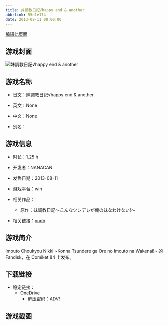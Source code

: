 ```yaml
---
title: 妹調教日記√happy end & another
abbrlink: 55d1e174
date: 2013-08-11 00:00:00
---
```

[编辑此页面](https://github.com/ACG-3/ADV3-source/blob/main/source/_posts/games/%E5%A6%B9%E8%AA%BF%E6%95%99%E6%97%A5%E8%A8%98%E2%88%9Ahappy%20end%20%26%20another.md)

## 游戏封面

![妹調教日記√happy end & another](https://pan.timero.xyz/onedrive/img_lib_001/%E5%A6%B9%E8%AA%BF%E6%95%99%E6%97%A5%E8%A8%98%E2%88%9Ahappy%20end%20%26%20another_cover.avif)


## 游戏名称

- 日文：妹調教日記√happy end & another
- 英文：None
- 中文：None

- 别名：


## 游戏信息

- 时长：1.25 h
- 开发者：NANACAN
- 发售日期：2013-08-11
- 游戏平台：win
- 相关作品：
   - 原作：妹調教日記～こんなツンデレが俺の妹なわけない!～

- 相关链接：[vndb](https://vndb.org/v13190)


## 游戏简介

Imouto Choukyou Nikki ~Konna Tsundere ga Ore no Imouto na Wakenai!~ 的 Fandisk，在 Comiket 84 上发布。


## 下载链接

- 稳定链接：
    - [OneDrive](https://pan.timero.xyz/onedrive/adv_lib_001/%E5%A6%B9%E8%AA%BF%E6%95%99%E6%97%A5%E8%A8%98%E2%88%9Ahappy%20end%20%26%20another)
        - 解压密码：ADV!



## 游戏截图


